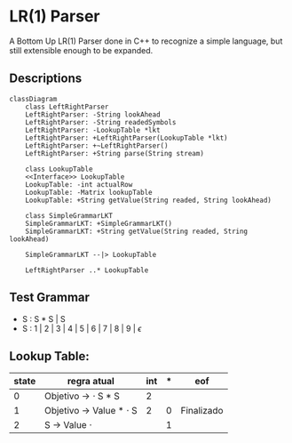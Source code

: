 # LR(1) Parser

A Bottom Up LR(1) Parser done in C++ to recognize a simple language, but still extensible enough to be expanded.

## Descriptions

```mermaid
classDiagram
	class LeftRightParser
	LeftRightParser: -String lookAhead
	LeftRightParser: -String readedSymbols
	LeftRightParser: -LookupTable *lkt
	LeftRightParser: +LeftRightParser(LookupTable *lkt)
	LeftRightParser: +~LeftRightParser()
	LeftRightParser: +String parse(String stream)

	class LookupTable
	<<Interface>> LookupTable
	LookupTable: -int actualRow
	LookupTable: -Matrix lookupTable
	LookupTable: +String getValue(String readed, String lookAhead)

	class SimpleGrammarLKT
	SimpleGrammarLKT: +SimpleGrammarLKT()
	SimpleGrammarLKT: +String getValue(String readed, String lookAhead)

	SimpleGrammarLKT --|> LookupTable

	LeftRightParser ..* LookupTable
```

## Test Grammar
- S : S * S | S
- S : 1 | 2 | 3 | 4 | 5 | 6 | 7 | 8 | 9 | $\epsilon$

## Lookup Table:
| state | regra atual               | int | *   | eof |
| ----- | ------------------------- | --- | --- | --- |
| 0     | Objetivo -> $\cdot$ S * S | 2    |    |     |
| 1     | Objetivo -> Value * $\cdot$ S | 2   | 0   | Finalizado   |
| 2     | S -> Value $\cdot$               |     | 1   |     |